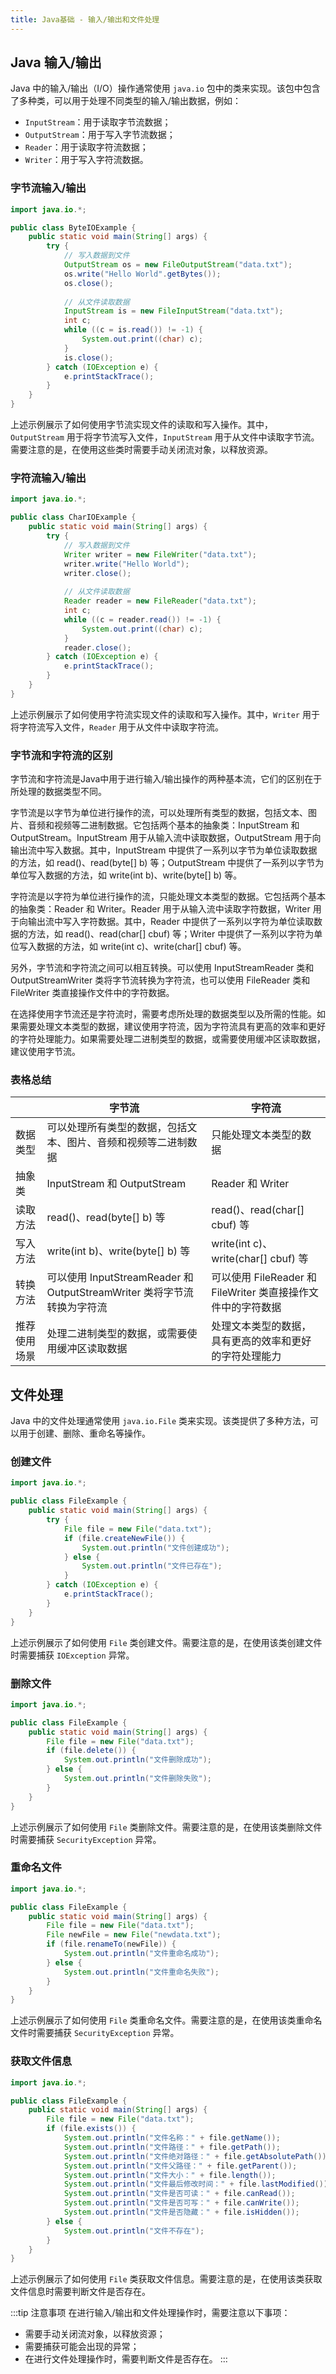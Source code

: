 ```yaml
---
title: Java基础 - 输入/输出和文件处理
---
```

## Java 输入/输出
Java 中的输入/输出（I/O）操作通常使用 `java.io` 包中的类来实现。该包中包含了多种类，可以用于处理不同类型的输入/输出数据，例如：

- `InputStream`：用于读取字节流数据；
- `OutputStream`：用于写入字节流数据；
- `Reader`：用于读取字符流数据；
- `Writer`：用于写入字符流数据。

### 字节流输入/输出
```java 
import java.io.*;

public class ByteIOExample {
    public static void main(String[] args) {
        try {
            // 写入数据到文件
            OutputStream os = new FileOutputStream("data.txt");
            os.write("Hello World".getBytes());
            os.close();
            
            // 从文件读取数据
            InputStream is = new FileInputStream("data.txt");
            int c;
            while ((c = is.read()) != -1) {
                System.out.print((char) c);
            }
            is.close();
        } catch (IOException e) {
            e.printStackTrace();
        }
    }
}
```

上述示例展示了如何使用字节流实现文件的读取和写入操作。其中，`OutputStream` 用于将字节流写入文件，`InputStream` 用于从文件中读取字节流。需要注意的是，在使用这些类时需要手动关闭流对象，以释放资源。

### 字符流输入/输出
```java 
import java.io.*;

public class CharIOExample {
    public static void main(String[] args) {
        try {
            // 写入数据到文件
            Writer writer = new FileWriter("data.txt");
            writer.write("Hello World");
            writer.close();
            
            // 从文件读取数据
            Reader reader = new FileReader("data.txt");
            int c;
            while ((c = reader.read()) != -1) {
                System.out.print((char) c);
            }
            reader.close();
        } catch (IOException e) {
            e.printStackTrace();
        }
    }
}
```

上述示例展示了如何使用字符流实现文件的读取和写入操作。其中，`Writer` 用于将字符流写入文件，`Reader` 用于从文件中读取字符流。

### 字节流和字符流的区别
字节流和字符流是Java中用于进行输入/输出操作的两种基本流，它们的区别在于所处理的数据类型不同。

字节流是以字节为单位进行操作的流，可以处理所有类型的数据，包括文本、图片、音频和视频等二进制数据。它包括两个基本的抽象类：InputStream 和 OutputStream。InputStream 用于从输入流中读取数据，OutputStream 用于向输出流中写入数据。其中，InputStream 中提供了一系列以字节为单位读取数据的方法，如 read()、read(byte[] b) 等；OutputStream 中提供了一系列以字节为单位写入数据的方法，如 write(int b)、write(byte[] b) 等。

字符流是以字符为单位进行操作的流，只能处理文本类型的数据。它包括两个基本的抽象类：Reader 和 Writer。Reader 用于从输入流中读取字符数据，Writer 用于向输出流中写入字符数据。其中，Reader 中提供了一系列以字符为单位读取数据的方法，如 read()、read(char[] cbuf) 等；Writer 中提供了一系列以字符为单位写入数据的方法，如 write(int c)、write(char[] cbuf) 等。

另外，字节流和字符流之间可以相互转换。可以使用 InputStreamReader 类和 OutputStreamWriter 类将字节流转换为字符流，也可以使用 FileReader 类和 FileWriter 类直接操作文件中的字符数据。

在选择使用字节流还是字符流时，需要考虑所处理的数据类型以及所需的性能。如果需要处理文本类型的数据，建议使用字符流，因为字符流具有更高的效率和更好的字符处理能力。如果需要处理二进制类型的数据，或需要使用缓冲区读取数据，建议使用字节流。

### 表格总结
|        | 字节流                                           | 字符流                                           |
|--------|-------------------------------------------------|-------------------------------------------------|
| 数据类型   | 可以处理所有类型的数据，包括文本、图片、音频和视频等二进制数据 | 只能处理文本类型的数据                               |
| 抽象类    | InputStream 和 OutputStream                      | Reader 和 Writer                                 |
| 读取方法   | read()、read(byte[] b) 等                       | read()、read(char[] cbuf) 等                    |
| 写入方法   | write(int b)、write(byte[] b) 等                 | write(int c)、write(char[] cbuf) 等              |
| 转换方法   | 可以使用 InputStreamReader 和 OutputStreamWriter 类将字节流转换为字符流 | 可以使用 FileReader 和 FileWriter 类直接操作文件中的字符数据 |
| 推荐使用场景 | 处理二进制类型的数据，或需要使用缓冲区读取数据           | 处理文本类型的数据，具有更高的效率和更好的字符处理能力    |
## 文件处理
Java 中的文件处理通常使用 `java.io.File` 类来实现。该类提供了多种方法，可以用于创建、删除、重命名等操作。
### 创建文件
```java 
import java.io.*;

public class FileExample {
    public static void main(String[] args) {
        try {
            File file = new File("data.txt");
            if (file.createNewFile()) {
                System.out.println("文件创建成功");
            } else {
                System.out.println("文件已存在");
            }
        } catch (IOException e) {
            e.printStackTrace();
        }
    }
}
```

上述示例展示了如何使用 `File` 类创建文件。需要注意的是，在使用该类创建文件时需要捕获 `IOException` 异常。

### 删除文件
```java 
import java.io.*;

public class FileExample {
    public static void main(String[] args) {
        File file = new File("data.txt");
        if (file.delete()) {
            System.out.println("文件删除成功");
        } else {
            System.out.println("文件删除失败");
        }
    }
}
```

上述示例展示了如何使用 `File` 类删除文件。需要注意的是，在使用该类删除文件时需要捕获 `SecurityException` 异常。

### 重命名文件
```java 
import java.io.*;

public class FileExample {
    public static void main(String[] args) {
        File file = new File("data.txt");
        File newFile = new File("newdata.txt");
        if (file.renameTo(newFile)) {
            System.out.println("文件重命名成功");
        } else {
            System.out.println("文件重命名失败");
        }
    }
}
```
上述示例展示了如何使用 `File` 类重命名文件。需要注意的是，在使用该类重命名文件时需要捕获 `SecurityException` 异常。

### 获取文件信息
```java 
import java.io.*;

public class FileExample {
    public static void main(String[] args) {
        File file = new File("data.txt");
        if (file.exists()) {
            System.out.println("文件名称：" + file.getName());
            System.out.println("文件路径：" + file.getPath());
            System.out.println("文件绝对路径：" + file.getAbsolutePath());
            System.out.println("文件父路径：" + file.getParent());
            System.out.println("文件大小：" + file.length());
            System.out.println("文件最后修改时间：" + file.lastModified());
            System.out.println("文件是否可读：" + file.canRead());
            System.out.println("文件是否可写：" + file.canWrite());
            System.out.println("文件是否隐藏：" + file.isHidden());
        } else {
            System.out.println("文件不存在");
        }
    }
}
```

上述示例展示了如何使用 `File` 类获取文件信息。需要注意的是，在使用该类获取文件信息时需要判断文件是否存在。


:::tip
注意事项
在进行输入/输出和文件处理操作时，需要注意以下事项：
- 需要手动关闭流对象，以释放资源；
- 需要捕获可能会出现的异常；
- 在进行文件处理操作时，需要判断文件是否存在。
:::